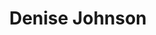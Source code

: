 ---
title: "Denise Johnson"
summary: "U.K. singer. Owned the label. Born: 31st July 1963, Hulme, Manchester. Died: 27th July 2020, Manchester. A noted guest vocalist for many artists and an integral part of ’s live line-up since 1990 with over 200 appearances in 30 years. She also worked frequently with circa 1990 - 1996, with her most well known moment as lead singer on the acid house styled \"Don't Fight It, Feel It\" from . She was due to release her debut solo acoustic album, \"Where Does It Go\" on 25 September 2020."
image: "denise-johnson.jpg"
apple_music_artist_url: "https://music.apple.com/gb/artist/denise-johnson/160859987"
wikipedia_url: "none"
---